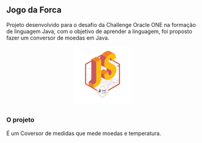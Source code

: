 ## Jogo da Forca
Projeto desenvolvido para o desafio da Challenge Oracle ONE na formação de linguagem Java, com o objetivo de aprender a linguagem, foi proposto fazer um conversor de moedas em Java.


<p align="center">
<img width="150" src="src/assets/img/Badge.png">
  
  ##
  
### O projeto

É um Coversor de medidas que mede moedas e temperatura.

